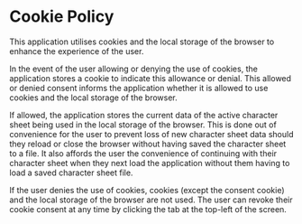 # Cookie Policy

This application utilises cookies and the local storage of the browser to enhance the experience of the user.

In the event of the user allowing or denying the use of cookies, the application stores a cookie to indicate this allowance or denial. This allowed or denied consent informs the application whether it is allowed to use cookies and the local storage of the browser.

If allowed, the application stores the current data of the active character sheet being used in the local storage of the browser. This is done out of convenience for the user to prevent loss of new character sheet data should they reload or close the browser without having saved the character sheet to a file. It also affords the user the convenience of continuing with their character sheet when they next load the application without them having to load a saved character sheet file.

If the user denies the use of cookies, cookies (except the consent cookie) and the local storage of the browser are not used. The user can revoke their cookie consent at any time by clicking the tab at the top-left of the screen.
